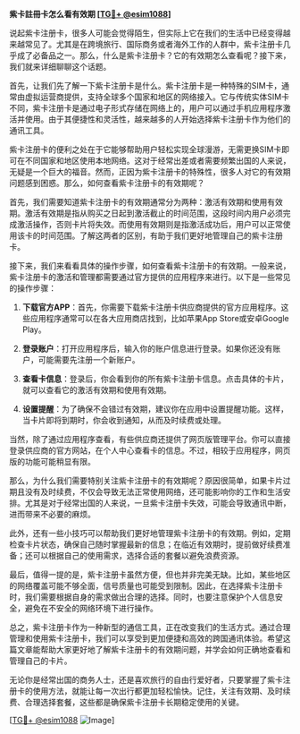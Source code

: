 **紫卡註冊卡怎么看有效期 [[TG💪+ @esim1088](https://t.me/s/esim1088)]**

说起紫卡注册卡，很多人可能会觉得陌生，但实际上它在我们的生活中已经变得越来越常见了。尤其是在跨境旅行、国际商务或者海外工作的人群中，紫卡注册卡几乎成了必备品之一。那么，什么是紫卡注册卡？它的有效期怎么查看呢？接下来，我们就来详细聊聊这个话题。

首先，让我们先了解一下紫卡注册卡是什么。紫卡注册卡是一种特殊的SIM卡，通常由虚拟运营商提供，支持全球多个国家和地区的网络接入。它与传统实体SIM卡不同，紫卡注册卡是通过电子形式存储在网络上的，用户可以通过手机应用程序激活并使用。由于其便捷性和灵活性，越来越多的人开始选择紫卡注册卡作为他们的通讯工具。

紫卡注册卡的便利之处在于它能够帮助用户轻松实现全球漫游，无需更换SIM卡即可在不同国家和地区使用本地网络。这对于经常出差或者需要频繁出国的人来说，无疑是一个巨大的福音。然而，正因为紫卡注册卡的特殊性，很多人对它的有效期问题感到困惑。那么，如何查看紫卡注册卡的有效期呢？

首先，我们需要知道紫卡注册卡的有效期通常分为两种：激活有效期和使用有效期。激活有效期是指从购买之日起到激活截止的时间范围，这段时间内用户必须完成激活操作，否则卡片将失效。而使用有效期则是指激活成功后，用户可以正常使用该卡的时间范围。了解这两者的区别，有助于我们更好地管理自己的紫卡注册卡。

接下来，我们来看看具体的操作步骤，如何查看紫卡注册卡的有效期。一般来说，紫卡注册卡的激活和管理都需要通过官方提供的应用程序来进行。以下是一些常见的操作步骤：

1. **下载官方APP**：首先，你需要下载紫卡注册卡供应商提供的官方应用程序。这些应用程序通常可以在各大应用商店找到，比如苹果App Store或安卓Google Play。

2. **登录账户**：打开应用程序后，输入你的账户信息进行登录。如果你还没有账户，可能需要先注册一个新账户。

3. **查看卡信息**：登录后，你会看到你的所有紫卡注册卡信息。点击具体的卡片，就可以查看它的激活有效期和使用有效期。

4. **设置提醒**：为了确保不会错过有效期，建议你在应用中设置提醒功能。这样，当卡片即将到期时，你会收到通知，从而及时续费或处理。

当然，除了通过应用程序查看，有些供应商还提供了网页版管理平台。你可以直接登录供应商的官方网站，在个人中心查看卡的信息。不过，相较于应用程序，网页版的功能可能稍显有限。

那么，为什么我们需要特别关注紫卡注册卡的有效期呢？原因很简单，如果卡片过期且没有及时续费，不仅会导致无法正常使用网络，还可能影响你的工作和生活安排。尤其是对于经常出国的人来说，一旦紫卡注册卡失效，可能会导致通讯中断，进而带来不必要的麻烦。

此外，还有一些小技巧可以帮助我们更好地管理紫卡注册卡的有效期。例如，定期检查卡片状态，确保自己随时掌握最新的信息；在临近有效期时，提前做好续费准备；还可以根据自己的使用需求，选择合适的套餐以避免浪费资源。

最后，值得一提的是，紫卡注册卡虽然方便，但也并非完美无缺。比如，某些地区的网络覆盖可能不够全面，信号质量也可能受到限制。因此，在选择紫卡注册卡时，我们需要根据自身的需求做出合理的选择。同时，也要注意保护个人信息安全，避免在不安全的网络环境下进行操作。

总之，紫卡注册卡作为一种新型的通信工具，正在改变我们的生活方式。通过合理管理和使用紫卡注册卡，我们可以享受到更加便捷和高效的跨国通讯体验。希望这篇文章能帮助大家更好地了解紫卡注册卡的有效期问题，并学会如何正确地查看和管理自己的卡片。

无论你是经常出国的商务人士，还是喜欢旅行的自由行爱好者，只要掌握了紫卡注册卡的使用方法，就能让每一次出行都更加轻松愉快。记住，关注有效期、及时续费、合理选择套餐，这些都是确保紫卡注册卡长期稳定使用的关键。

[[TG💪+ @esim1088](https://t.me/s/esim1088) ![Image](https://i.postimg.cc/4NQfJmqS/Snipaste-2025-05-13-00-14-12.png)]